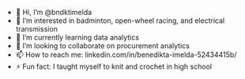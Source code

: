 - 👋 Hi, I’m @bndktimelda
- 👀 I’m interested in badminton, open-wheel racing, and electrical transmission
- 🌱 I’m currently learning data analytics
- 💞️ I’m looking to collaborate on procurement analytics
- 📫 How to reach me: linkedin.com/in/benedikta-imelda-52434415b/
- ⚡ Fun fact: I taught myself to knit and crochet in high school

<!---
bndktimelda/bndktimelda is a ✨ special ✨ repository because its `README.md` (this file) appears on your GitHub profile.
You can click the Preview link to take a look at your changes.
--->
